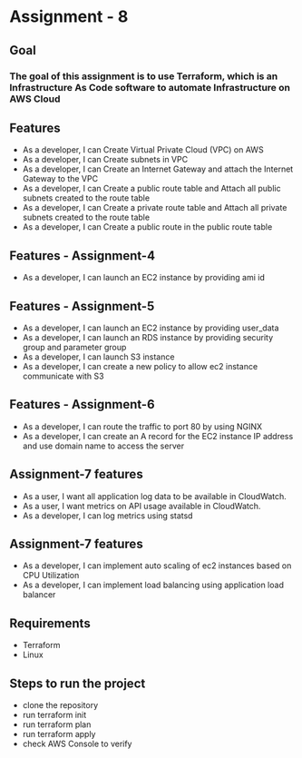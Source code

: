 # Assignment - 8

## Goal

### The goal of this assignment is to use Terraform, which is an Infrastructure As Code software to automate Infrastructure on AWS Cloud

## Features

- As a developer, I can Create Virtual Private Cloud (VPC) on AWS
- As a developer, I can Create subnets in VPC
- As a developer, I can Create an Internet Gateway and attach the Internet Gateway to the VPC
- As a developer, I can Create a public route table and Attach all public subnets created to the route table
- As a developer, I can Create a private route table and Attach all private subnets created to the route table
- As a developer, I can Create a public route in the public route table

## Features - Assignment-4

- As a developer, I can launch an EC2 instance by providing ami id

## Features - Assignment-5

- As a developer, I can launch an EC2 instance by providing user_data
- As a developer, I can launch an RDS instance by providing security group and parameter group
- As a developer, I can launch S3 instance
- As a developer, I can create a new policy to allow ec2 instance communicate with S3

## Features - Assignment-6

- As a developer, I can route the traffic to port 80 by using NGINX
- As a developer, I can create an A record for the EC2 instance IP address and use domain name to access the server

## Assignment-7 features

- As a user, I want all application log data to be available in CloudWatch.
- As a user, I want metrics on API usage available in CloudWatch.
- As a developer, I can log metrics using statsd

## Assignment-7 features

- As a developer, I can implement auto scaling of ec2 instances based on CPU Utilization
- As a developer, I can implement load balancing using application load balancer

## Requirements

- Terraform
- Linux

## Steps to run the project

- clone the repository
- run terraform init
- run terraform plan
- run terraform apply
- check AWS Console to verify

